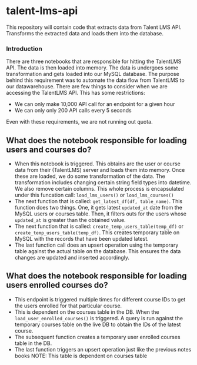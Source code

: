 # talent-lms-api
This repository will contain code that extracts data from Talent LMS API. Transforms the extracted data and loads them into the database.

### Introduction
There are three notebooks that are responsible for hitting the TalentLMS API. The data is then loaded into memory. The data is undergoes some transformation and gets loaded into our MySQL database. The purpose behind this requirement was to automate the data flow from TalentLMS to our datawarehouse. There are few things to consider when we are accessing the TalentLMS API. This has some restrictions:
- We can only make 10,000 API call for an endpoint for a given hour
- We can only only 200 API calls every 5 seconds 

Even with these requirements, we are not running out quota. 

## What does the notebook responsible for loading users and courses do?
- When this notebook is triggered. This obtains are the user or course data from their (TalentLMS) server and loads them into memory. Once these are loaded, we do some transformation of the data. The transformation includes changing certain string field types into datetime. We also remove certain columns. This whole process is encapsulated under this funcation call: `load_lms_users()` or `load_lms_courses()`
- The next function that is called: `get_latest_df(df, table_name)`. This function does two things. One, it gets latest `updated_at` date from the MySQL users or courses table. Then, it filters outs for the users whose `updated_at` is greater than the obtained value. 
- The next function that is called: `create_temp_users_table(temp_df)` or `create_temp_users_table(temp_df)`. This creates temporary table on MySQL with the records that have been updated latest. 
- The last function call does an upsert operation using the temporary table against the actual table on the database. This ensures the data changes are updated and inserted accordingly.

## What does the notebook responsible for loading users enrolled courses do?
- This endpoint is triggered multiple times for different course IDs to get the users enrolled for that particular course. 
- This is dependent on the courses table in the DB. When the `load_user_enrolled_courses()` is triggered. A query is run against the temporary courses table on the live DB to obtain the IDs of the latest course. 
- The subsequent function creates a temporary user enrolled courses table in the DB.
- The last function triggers an upsert operation just like the previous notes books
NOTE: This table is dependent on courses table


